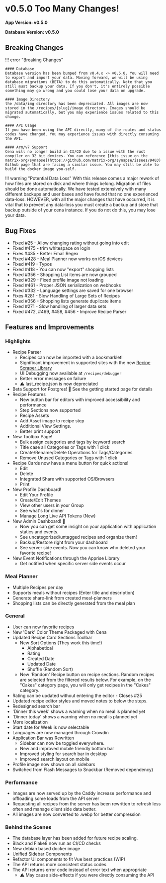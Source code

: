 # v0.5.0 Too Many Changes!

**App Version: v0.5.0**

**Database Version: v0.5.0**

## Breaking Changes

!!! error "Breaking Changes"

    #### Database
    Database version has been bumped from v0.4.x -> v0.5.0. You will need to export and import your data. Moving forward, we will be using database migrations (BETA) to do this automatically. Note that you still must backup your data. If you don't, it's entirely possible something may go wrong and you could lose your data on upgrade.

    #### Image Directory
    the /data/img directory has been depreciated. All images are now stored in the /recipes/{slug}/image directory. Images should be migrated automatically, but you may experience issues related to this change.

    #### API Usage
    If you have been using the API directly, many of the routes and status codes have changed. You may experience issues with directly consuming the API.

    #### Arm/v7 Support
    Cena will no longer build in CI/CD due to a issue with the rust compiler on 32 bit devices. You can reference [this issue on the matrix-org/synapse](https://github.com/matrix-org/synapse/issues/9403) Github page that are facing a similar issue. You may still be able to build the docker image you-self.

!!! warning "Potential Data Loss"
With this release comes a major rework of how files are stored on disk and where things belong. Migration of files should be done automatically. We have tested extensively with many different backups and user bases and have found that no one experienced data-loss. HOWEVER, with all the major changes that have occurred, it is vital that to prevent any data-loss you must create a backup and store that backup outside of your cena instance. If you do not do this, you may lose your data.

## Bug Fixes

- Fixed #25 - Allow changing rating without going into edit
- Fixed #475 - trim whitespace on login
- Fixes #435 - Better Email Regex
- Fixed #428 - Meal Planner now works on iOS devices
- Fixed #419 - Typos
- Fixed #418 - You can now "export" shopping lists
- Fixed #356 - Shopping List items are now grouped
- Fixed #329 - Fixed profile image not loading
- Fixed #461 - Proper JSON serialization on webhooks
- Fixed #332 - Language settings are saved for one browser
- Fixes #281 - Slow Handling of Large Sets of Recipes
- Fixed #356 - Shopping lists generate duplicate items
- Fixed #271 - Slow handling of larger data sets
- Fixed #472, #469, #458, #456 - Improve Recipe Parser

## Features and Improvements

### Highlights

- Recipe Parser
  - Recipes can now be imported with a bookmarklet!
  - Significant improvement in supported sites with the new [Recipe Scraper Library](https://github.com/hhursev/recipe-scrapers)
  - UI Debugging now available at `/recipes/debugger`
  - Better error messages on failure
  - ⚠️ last_recipe.json is now depreciated
- Beta Support for Postgres! 🎉 See the getting started page for details
- Recipe Features
  - New button bar for editors with improved accessibility and performance
  - Step Sections now supported
  - Recipe Assets
  - Add Asset image to recipe step
  - Additional View Settings.
  - Better print support
- New Toolbox Page!
  - Bulk assign categories and tags by keyword search
  - Title case all Categories or Tags with 1 click
  - Create/Rename/Delete Operations for Tags/Categories
  - Remove Unused Categories or Tags with 1 click
- Recipe Cards now have a menu button for quick actions!
  - Edit
  - Delete
  - Integrated Share with supported OS/Browsers
  - Print
- New Profile Dashboard!
  - Edit Your Profile
  - Create/Edit Themes
  - View other users in your Group
  - See what's for dinner
  - Manage Long Live API Tokens (New)
- New Admin Dashboard! 🎉
  - Now you can get some insight on your application with application statics and events.
  - See uncategorized/untagged recipes and organize them!
  - Backup/Restore right from your dashboard
  - See server side events. Now you can know who deleted your favorite recipe!
- New Event Notifications through the Apprise Library
  - Get notified when specific server side events occur

### Meal Planner

- Multiple Recipes per day
- Supports meals without recipes (Enter title and description)
- Generate share-link from created meal-planners
- Shopping lists can be directly generated from the meal plan

### General

- User can now favorite recipes
- New 'Dark' Color Theme Packaged with Cena
- Updated Recipe Card Sections Toolbar
  - New Sort Options (They work this time!)
    - Alphabetical
    - Rating
    - Created Date
    - Updated Date
    - Shuffle (Random Sort)
  - New 'Random' Recipe button on recipe sections. Random recipes are selected from the filtered results below. For example, on the "Cakes" category page, you will only get recipes in the "Cakes" category.
- Rating can be updated without entering the editor - Closes #25
- Updated recipe editor styles and moved notes to below the steps.
- Redesigned search bar
- 'Dinner this week' shows a warning when no meal is planned yet
- 'Dinner today' shows a warning when no meal is planned yet
- More localization
- Start date for Week is now selectable
- Languages are now managed through Crowdin
- Application Bar was Rewritten
  - Sidebar can now be toggled everywhere.
  - New and improved mobile friendly bottom bar
  - Improved styling for search bar in desktop
  - Improved search layout on mobile
- Profile image now shown on all sidebars
- Switched from Flash Messages to Snackbar (Removed dependency)

### Performance

- Images are now served up by the Caddy increase performance and offloading some loads from the API server
- Requesting all recipes from the server has been rewritten to refresh less often and manage client side data better.
- All images are now converted to .webp for better compression

### Behind the Scenes

- The database layer has been added for future recipe scaling.
- Black and Flake8 now run as CI/CD checks
- New debian based docker image
- Unified Sidebar Components
- Refactor UI components to fit Vue best practices (WIP)
- The API returns more consistent status codes
- The API returns error code instead of error text when appropriate
  - ⚠️ May cause side-effects if you were directly consuming the API
